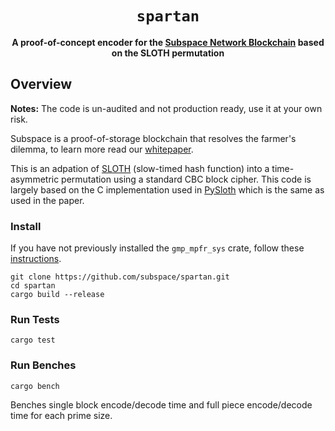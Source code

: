 <div align="center">
  <h1><code>spartan</code></h1>
  <strong>A proof-of-concept encoder for the <a href="https://subspace.network/">Subspace Network Blockchain</a> based on the <a href-"https://eprint.iacr.org/2015/366">SLOTH permutation</a></strong>
</div>

## Overview

**Notes:** The code is un-audited and not production ready, use it at your own risk.

Subspace is a proof-of-storage blockchain that resolves the farmer's dilemma, to learn more read our <a href="https://drive.google.com/file/d/1v847u_XeVf0SBz7Y7LEMXi72QfqirstL/view">whitepaper</a>. 

This is an adpation of <a href="https://eprint.iacr.org/2015/366">SLOTH</a> (slow-timed hash function) into a time-asymmetric permutation using a standard CBC block cipher. This code is largely based on the C implementation used in <a href="https://github.com/randomchain/pysloth/blob/master/sloth.c">PySloth</a> which is the same as used in the paper.

### Install

If you have not previously installed the `gmp_mpfr_sys` crate, follow these [instructions](https://docs.rs/gmp-mpfr-sys/1.3.0/gmp_mpfr_sys/index.html#building-on-gnulinux).

```
git clone https://github.com/subspace/spartan.git
cd spartan
cargo build --release
```

### Run Tests

`cargo test`

### Run Benches

`cargo bench`

Benches single block encode/decode time and full piece encode/decode time for each prime size.
